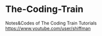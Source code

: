 # The-Coding-Train
Notes&amp;Codes of The Coding Train Tutorials
https://www.youtube.com/user/shiffman
